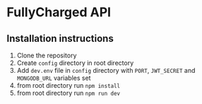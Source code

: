 # FullyCharged API

## Installation instructions 
1. Clone the repository
2. Create `config` directory in root directory
3. Add `dev.env` file in `config` directory with `PORT`, `JWT_SECRET` and `MONGODB_URL` variables set
4. from root directory run `npm install`
5. from root directory run `npm run dev`
